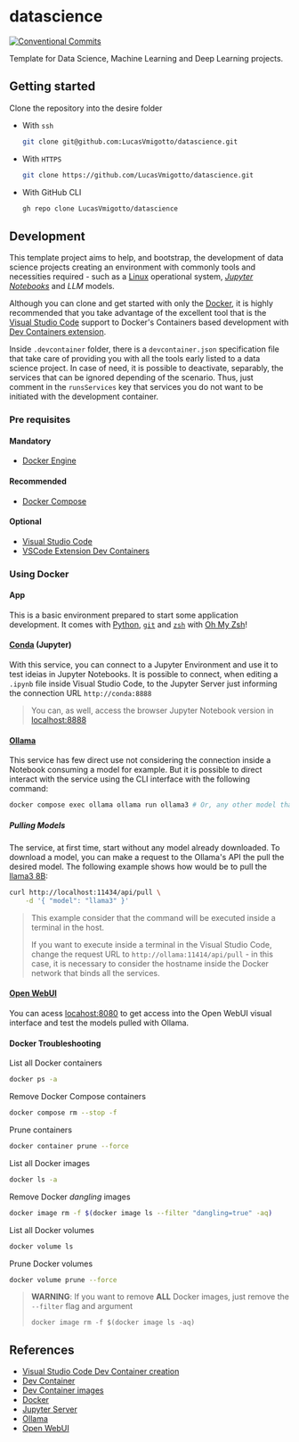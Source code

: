 # datascience

[![Conventional Commits](https://img.shields.io/badge/Conventional%20Commits-1.0.0-%23FE5196?logo=conventionalcommits&logoColor=white)](https://conventionalcommits.org)

Template for Data Science, Machine Learning and Deep Learning projects.

## Getting started

Clone the repository into the desire folder

* With `ssh`

    ```bash
    git clone git@github.com:LucasVmigotto/datascience.git
    ```

* With `HTTPS`

    ```bash
    git clone https://github.com/LucasVmigotto/datascience.git
    ```

* With GitHub CLI

    ```bash
    gh repo clone LucasVmigotto/datascience
    ```

## Development

This template project aims to help, and bootstrap, the development of data science projects creating an environment with commonly tools and necessities required - such as a [Linux](https://www.linux.org/)  operational system, [_Jupyter Notebooks_](https://jupyter.org/) and _LLM_ models.

Although you can clone and get started with only the [Docker](https://www.docker.com/), it is highly recommended that you take advantage of the excellent tool that is the [Visual Studio Code](https://code.visualstudio.com/) support to Docker's Containers based development with [Dev Containers extension](https://marketplace.visualstudio.com/items?itemName=ms-vscode-remote.remote-containers).

Inside `.devcontainer` folder, there is a `devcontainer.json` specification file that take care of providing you with all the tools early listed to a data science project. In case of need, it is possible to deactivate, separably, the services that can be ignored depending of the scenario. Thus, just comment in the `runsServices` key that services you do not want to be initiated with the development container.

### Pre requisites

#### Mandatory

* [Docker Engine](https://docs.docker.com/engine/)

#### Recommended

* [Docker Compose](https://docs.docker.com/compose/)

#### Optional

* [Visual Studio Code](https://code.visualstudio.com/)
* [VSCode Extension Dev Containers](https://marketplace.visualstudio.com/items?itemName=ms-vscode-remote.remote-containers)

### Using Docker

#### App

This is a basic environment prepared to start some application development. It comes with [Python](https://www.python.org/), [`git`](https://git-scm.com/) and [`zsh`](https://www.zsh.org/) with [Oh My Zsh](https://ohmyz.sh/)!

#### [Conda](https://conda.io/projects/conda/en/latest/user-guide/getting-started.html) (Jupyter)

With this service, you can connect to a Jupyter Environment and use it to test ideias in Jupyter Notebooks. It is possible to connect, when editing a `.ipynb` file inside Visual Studio Code, to the Jupyter Server just informing the connection URL `http://conda:8888`

> You can, as well, access the browser Jupyter Notebook version in [localhost:8888](http://localhost:8888)

#### [Ollama](https://ollama.com/)

This service has few direct use not considering the connection inside a Notebook consuming a model for example. But it is possible to direct interact with the service using the CLI interface with the following command:

```bash
docker compose exec ollama ollama run ollama3 # Or, any other model that has been pulled already before
```

##### Pulling Models

The service, at first time, start without any model already downloaded. To download a model, you can make a request to the Ollama's API the pull the desired model. The following example shows how would be to pull the [llama3 8B](https://ollama.com/library/llama3:8b):

```bash
curl http://localhost:11434/api/pull \
    -d '{ "model": "llama3" }'
```

> This example consider that the command will be executed inside a terminal in the host.
>
> If you want to execute inside a terminal in the Visual Studio Code, change the request URL to `http://ollama:11414/api/pull` - in this case, it is necessary to consider the hostname inside the Docker network that binds all the services.

#### [Open WebUI](https://docs.openwebui.com/)

You can acess [locahost:8080](http://localhost:8080) to get access into the Open WebUI visual interface and test the models pulled with Ollama.

#### Docker Troubleshooting

List all Docker containers

```bash
docker ps -a
```

Remove Docker Compose containers

```bash
docker compose rm --stop -f
```

Prune containers

```bash
docker container prune --force
```

List all Docker images

```bash
docker ls -a
```

Remove Docker _dangling_ images

```bash
docker image rm -f $(docker image ls --filter "dangling=true" -aq)
```

List all Docker volumes

```bash
docker volume ls
```

Prune Docker volumes

```bash
docker volume prune --force
```

> **WARNING**: If you want to remove **ALL** Docker images, just remove the `--filter` flag and argument
>
> `docker image rm -f $(docker image ls -aq)`

## References

* [Visual Studio Code Dev Container creation](https://code.visualstudio.com/docs/devcontainers/create-dev-container)
* [Dev Container](https://containers.dev/)
* [Dev Container images](https://github.com/devcontainers/images/tree/main/src)
* [Docker](https://docs.docker.com/)
* [Jupyter Server](https://jupyter-server.readthedocs.io/en/latest/)
* [Ollama](https://github.com/ollama/ollama/tree/main/docs)
* [Open WebUI](https://docs.openwebui.com/)
